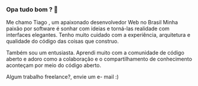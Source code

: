 ###  Opa tudo bom ? 👋


Me chamo Tiago , um apaixonado desenvolvedor Web no Brasil Minha paixão por software é sonhar com ideias e torná-las realidade com interfaces elegantes. Tenho muito cuidado com a experiência, arquitetura e qualidade do código das coisas que construo.

Também sou um entusiasta. Aprendi muito com a comunidade de código aberto e adoro como a colaboração e o compartilhamento de conhecimento aconteçam por meio do código aberto.

Algum trabalho freelance?, envie um e- mail :)
<!--
**tgvieira/tgvieira** is a ✨ _special_ ✨ repository because its `README.md` (this file) appears on your GitHub profile.

Here are some ideas to get you started:

- 🔭 I’m currently working on ...
- 🌱 I’m currently learning ...
- 👯 I’m looking to collaborate on ...
- 🤔 I’m looking for help with ...
- 💬 Ask me about ...
- 📫 How to reach me: ...
- 😄 Pronouns: ...
- ⚡ Fun fact: ...
-->

